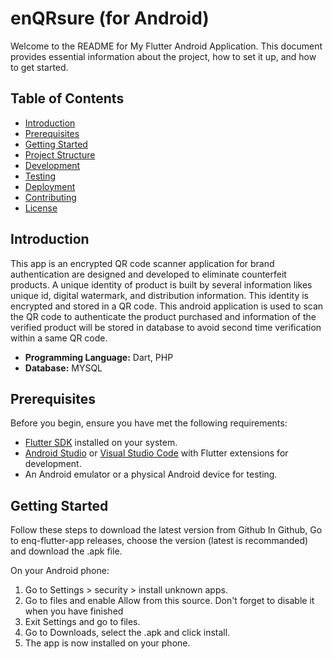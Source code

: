 # enQRsure (for Android)
Welcome to the README for My Flutter Android Application. This document provides essential information about the project, how to set it up, and how to get started.

## Table of Contents
- [Introduction](#introduction)
- [Prerequisites](#prerequisites)
- [Getting Started](#getting-started)
- [Project Structure](#project-structure)
- [Development](#development)
- [Testing](#testing)
- [Deployment](#deployment)
- [Contributing](#contributing)
- [License](#license)

## Introduction

This app is an encrypted QR code scanner application for brand authentication are designed and developed to eliminate counterfeit products. A unique identity of product is built by several information likes unique id, digital watermark, and distribution information. This identity is encrypted and stored in a QR code. This android application is used to scan the QR code to authenticate the product purchased and information of the verified product will be stored in database to avoid second time verification within a same QR code.<br>
* __Programming Language:__ Dart, PHP<br>
* __Database:__ MYSQL<br>

## Prerequisites

Before you begin, ensure you have met the following requirements:

- [Flutter SDK](https://flutter.dev/docs/get-started/install) installed on your system.
- [Android Studio](https://developer.android.com/studio) or [Visual Studio Code](https://code.visualstudio.com/) with Flutter extensions for development.
- An Android emulator or a physical Android device for testing.

## Getting Started

Follow these steps to download the latest version from Github
In Github, Go to enq-flutter-app releases, choose the version (latest is recommanded) and download the .apk file.


On your Android phone:

1. Go to Settings > security > install unknown apps.
2. Go to files and enable Allow from this source. Don't forget to disable it when you have finished
3. Exit Settings and go to files.
4. Go to Downloads, select the .apk and click install.
5. The app is now installed on your phone.
